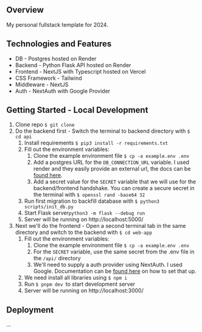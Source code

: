 ## Overview
My personal fullstack template for 2024. 

## Technologies and Features 
* DB - Postgres hosted on Render
* Backend - Python Flask API hosted on Render
* Frontend - NextJS with Typescript hosted on Vercel
* CSS Framework - Tailwind
* Middleware - NextJS 
* Auth - NextAuth with Google Provider 

## Getting Started - Local Development 
1. Clone repo `$ git clone `
2. Do the backend first - Switch the terminal to backend directory with `$ cd api` 
    1. Install requirements `$ pip3 install -r requirements.txt`
    2. Fill out the environment variables: 
        1. Clone the example environment file `$ cp -a example.env .env`
        2. Add a postgres URL for the `DB_CONNECTION_URL` variable. I used render and they easily provide an external url, the docs can be [found here](https://docs.render.com/databases#connect-to-your-database). 
        3. Add a secret value for the `SECRET` variable that we will use for the backend/frontend handshake. You can create a secure secret in the terminal with `$ openssl rand -base64 32`
    3. Run first migration to backfill database with `$ python3 scripts/init_db.py`
    3. Start Flask server`python3 -m flask --debug run`
    4. Server will be running on http://localhost:5000/
3. Next we'll do the frontend - Open a second terminal tab in the same directory and switch to the backend with `$ cd web-app`
    1. Fill out the environment variables: 
        1. Clone the example environment file `$ cp -a example.env .env`
        2. For the `SECRET` variable, use the same secret from the .env file in the `/api/` directory
        3. We'll need to supply a auth provider using NextAuth. I used Google. Documentation can be [found here](https://next-auth.js.org/providers/google) on how to set that up.
    1. We need install all libraries using `$ npm i` 
    2. Run `$ pnpm dev `to start development server 
    3. Server will be running on http://localhost:3000/

## Deployment
...